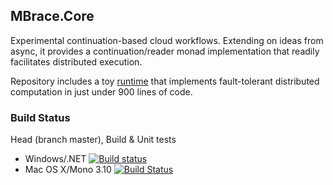 ## MBrace.Core

Experimental continuation-based cloud workflows. Extending on ideas from async, it provides a continuation/reader monad implementation that readily facilitates distributed execution.

Repository includes a toy [runtime](https://github.com/nessos/MBrace.Core/tree/master/samples/MBrace.SampleRuntime) that implements fault-tolerant distributed computation in just under 900 lines of code.

### Build Status

Head (branch master), Build & Unit tests
  * Windows/.NET [![Build status](https://ci.appveyor.com/api/projects/status/hn8ha2uawe9851gc/branch/master?svg=true)](https://ci.appveyor.com/project/nessos/mbrace-core/branch/master)
  * Mac OS X/Mono 3.10 [![Build Status](https://travis-ci.org/nessos/MBrace.Core.png?branch=master)](https://travis-ci.org/nessos/MBrace.Core/branches)
